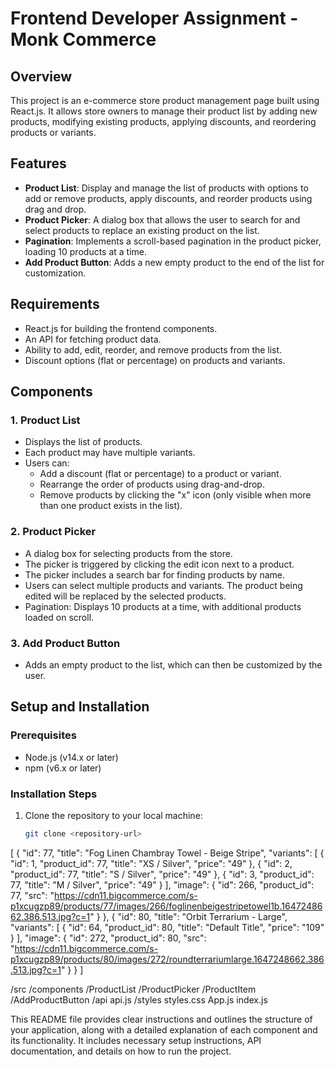 # Frontend Developer Assignment - Monk Commerce

## Overview
This project is an e-commerce store product management page built using React.js. It allows store owners to manage their product list by adding new products, modifying existing products, applying discounts, and reordering products or variants.

## Features
- **Product List**: Display and manage the list of products with options to add or remove products, apply discounts, and reorder products using drag and drop.
- **Product Picker**: A dialog box that allows the user to search for and select products to replace an existing product on the list.
- **Pagination**: Implements a scroll-based pagination in the product picker, loading 10 products at a time.
- **Add Product Button**: Adds a new empty product to the end of the list for customization.

## Requirements
- React.js for building the frontend components.
- An API for fetching product data.
- Ability to add, edit, reorder, and remove products from the list.
- Discount options (flat or percentage) on products and variants.

## Components
### 1. Product List
- Displays the list of products.
- Each product may have multiple variants.
- Users can:
  - Add a discount (flat or percentage) to a product or variant.
  - Rearrange the order of products using drag-and-drop.
  - Remove products by clicking the "x" icon (only visible when more than one product exists in the list).
  
### 2. Product Picker
- A dialog box for selecting products from the store.
- The picker is triggered by clicking the edit icon next to a product.
- The picker includes a search bar for finding products by name.
- Users can select multiple products and variants. The product being edited will be replaced by the selected products.
- Pagination: Displays 10 products at a time, with additional products loaded on scroll.

### 3. Add Product Button
- Adds an empty product to the list, which can then be customized by the user.

## Setup and Installation

### Prerequisites
- Node.js (v14.x or later)
- npm (v6.x or later)

### Installation Steps
1. Clone the repository to your local machine:
   ```bash
   git clone <repository-url>


[
  {
    "id": 77,
    "title": "Fog Linen Chambray Towel - Beige Stripe",
    "variants": [
      { "id": 1, "product_id": 77, "title": "XS / Silver", "price": "49" },
      { "id": 2, "product_id": 77, "title": "S / Silver", "price": "49" },
      { "id": 3, "product_id": 77, "title": "M / Silver", "price": "49" }
    ],
    "image": { "id": 266, "product_id": 77, "src": "https://cdn11.bigcommerce.com/s-p1xcugzp89/products/77/images/266/foglinenbeigestripetowel1b.1647248662.386.513.jpg?c=1" }
  },
  {
    "id": 80,
    "title": "Orbit Terrarium - Large",
    "variants": [
      { "id": 64, "product_id": 80, "title": "Default Title", "price": "109" }
    ],
    "image": { "id": 272, "product_id": 80, "src": "https://cdn11.bigcommerce.com/s-p1xcugzp89/products/80/images/272/roundterrariumlarge.1647248662.386.513.jpg?c=1" }
  }
]


/src
  /components
    /ProductList
    /ProductPicker
    /ProductItem
    /AddProductButton
  /api
    api.js
  /styles
    styles.css
  App.js
  index.js




This README file provides clear instructions and outlines the structure of your application, along with a detailed explanation of each component and its functionality. It includes necessary setup instructions, API documentation, and details on how to run the project.
